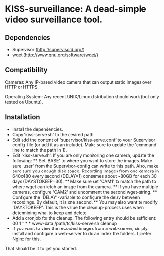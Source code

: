 # KISS-surveillance: A dead-simple video surveillance tool. 

## Dependencies

* Supervisor (http://supervisord.org/)
* wget (http://www.gnu.org/software/wget/)

## Compatibility  

Cameras: 
Any IP-based video camera that can output static images over HTTP or HTTPS.

Operating System:
Any recent UNIX/Linux distribution should work (but only tested on Ubuntu).

## Installation

* Install the dependencies.
* Copy 'kiss-serve.sh' to the desired path.
* Edit add the content of 'supervisor/kiss-serve.conf' to your Supervisor config-file (or add it as an include). Make sure to update the 'command' line to match the path in 1). 
* Edit 'kiss-serve.sh'. If you are only monitoring one camera, update the following:
** Set 'BASE' to where you want to store the images. Make sure 'user' from the Supervisor-config can write to this path. Also, make sure sure you enough disk space. Recording images from one camera in 640x480 every  second (DELAY=1) consumes about ~80GB for each 30 days (DAYSTOKEEP=30).
** Make sure set 'CAM1' to match the path to where wget can fetch an image from the camera.
** If you have multiple cameras, configure 'CAM2' and uncomment the second wget-string.
** Configure the 'DELAY'-variable to configure the delay between recordings. By default, it is one second.
** You may also want to modify 'DAYSTOKEEP'. This is the value the cleanup-process uses when determining what to keep and delete.
* Add a cronjob for the cleanup. The following entry should be sufficient:
    00 1	* * *	www-data	/path/to/kiss-serve.sh cleanup
* If you want to view the recorded images from a web-server, simply install and configure a web-server to do an index the folders. I prefer Nginx for this. 

That should be it to get you started. 
